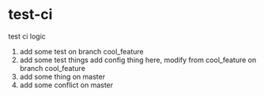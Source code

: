 # test-ci
test ci logic


1. add some test on branch cool_feature
2. add some test things add config thing here, modify from cool_feature on branch cool_feature
3. add some thing on master
4. add some conflict on master

